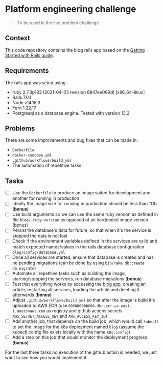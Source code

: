 # Platform engineering challenge
> To be used in the live problem challenge

## Context

This code repository contains the blog rails app based on the [Getting Started with Rails guide](https://guides.rubyonrails.org/getting_started.html#creating-the-blog-application).

## Requirements

The rails app was setup using:
- ruby 2.7.3p183 (2021-04-05 revision 6847ee089d) [x86_64-linux]
- Rails 7.0.1
- Node v14.18.3
- Yarn 1.22.17
- Postgresql as a database engine. Tested with version 13.2

## Problems

There are some improvements and bug fixes that can be made in:

- `Dockerfile`
- `docker-compose.yml`
- `.github/workflows/build.yml`
- The automation of repetitive tasks

## Tasks

- [ ] Use the `Dockerfile` to produce an image suited for development and another for running in production
- [ ] Ideally the image size for running in production should be less than 1Gb (**bonus**)
- [ ] Use build arguments so we can use the same ruby version as defined in file `blog/.ruby-version` as opposed of an hardcoded image version (bonus)
- [ ] Persist the database's data for future, so that when it's the service is stopped the data is not lost
- [ ] Check if the environment variables defined in the services are valid and match expected names/values in the rails database configuration `blog/config/database.yml`
- [ ] Once all services are started, ensure that database is created and has no pending migrations (can be done by using `bin/rake db:create db:migrate`)
- [ ] Automate all repetitive tasks such as building the image, starting/stopping the services, run database migrations (**bonus**)
- [ ] Test that everything works by accessing the [blog app](http://localhost:3000/), creating an article, restarting all services, loading the article and deleting it afterwards (**bonus**)
- [ ] Adjust `.github/workflows/build.yml` so that after the image is build it's uploaded to AWS ECR (use `000000000000.dkr.ecr.us-east-1.amazonaws.com` as registry and github actions secrets `AWS_SECRET_ACCESS_KEY` and `AWS_ACCESS_KEY_ID`)
- [ ] Add another job, that depends on the build job, which would call `kubectl` to set the image for the k8s deployment named `blog` (assume the kubectl config file exists locally with the name `k8s.config`)
- [ ] Add a step on this job that would monitor the deployment progress (**bonus**)

For the last three tasks no execution of the github action is needed, we just want to see how you would implement it.
